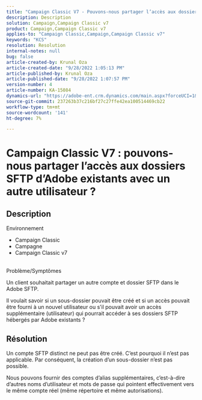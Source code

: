 ```yaml
---
title: "Campaign Classic V7 - Pouvons-nous partager l’accès aux dossiers SFTP d’Adobe existants avec un autre utilisateur ?"
description: Description
solution: Campaign,Campaign Classic v7
product: Campaign,Campaign Classic v7
applies-to: "Campaign Classic,Campaign,Campaign Classic v7"
keywords: "KCS"
resolution: Resolution
internal-notes: null
bug: false
article-created-by: Krunal Oza
article-created-date: "9/28/2022 1:05:13 PM"
article-published-by: Krunal Oza
article-published-date: "9/28/2022 1:07:57 PM"
version-number: 4
article-number: KA-15084
dynamics-url: "https://adobe-ent.crm.dynamics.com/main.aspx?forceUCI=1&pagetype=entityrecord&etn=knowledgearticle&id=7f15fc2e-2e3f-ed11-9db1-000d3a5c1bcc"
source-git-commit: 237263b37c216bf27c27ffe42ea100514469cb22
workflow-type: tm+mt
source-wordcount: '141'
ht-degree: 7%

---
```


# Campaign Classic V7 : pouvons-nous partager l’accès aux dossiers SFTP d’Adobe existants avec un autre utilisateur ?

## Description

Environnement<br>
- Campaign Classic
- Campagne
- Campaign Classic v7





<br>Problème/Symptômes<br>


Un client souhaitait partager un autre compte et dossier SFTP dans le Adobe SFTP.

Il voulait savoir si un sous-dossier pouvait être créé et si un accès pouvait être fourni à un nouvel utilisateur ou s’il pouvait avoir un accès supplémentaire (utilisateur) qui pourrait accéder à ses dossiers SFTP hébergés par Adobe existants ?


## Résolution


Un compte SFTP distinct ne peut pas être créé. C’est pourquoi il n’est pas applicable. Par conséquent, la création d’un sous-dossier n’est pas possible.

Nous pouvons fournir des comptes d’alias supplémentaires, c’est-à-dire d’autres noms d’utilisateur et mots de passe qui pointent effectivement vers le même compte réel (même répertoire et même autorisations).
